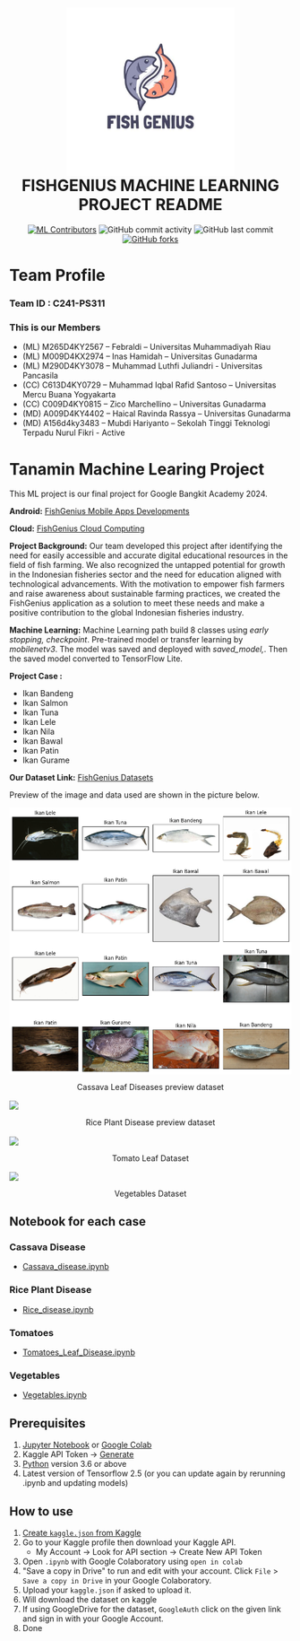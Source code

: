 <h1 align="center">
  <img align="center" src="Machine Learning/images/Logo FishGenius.jpeg"  width="300"></img>
<br>
FISHGENIUS MACHINE LEARNING PROJECT README
</h1>
<div align="center">

[![ML Contributors](https://img.shields.io/github/contributors/Bangkit-Capstone-Project/ML_Structuring_Model?color=red)](#mlcontributors)
![GitHub commit activity](https://img.shields.io/github/commit-activity/m/Bangkit-Capstone-Project/ML_Structuring_Model)
![GitHub last commit](https://img.shields.io/github/last-commit/Bangkit-Capstone-Project/ML_Structuring_Model)
[![GitHub forks](https://img.shields.io/github/forks/Bangkit-Capstone-Project/ML_Structuring_Model)](https://github.com/Bangkit-Capstone-Project/ML_Structuring_Model)
</div>

# Team Profile

### Team ID : C241-PS311

### This is our Members

* (ML)  M265D4KY2567 – Febraldi – Universitas Muhammadiyah Riau
* (ML)  M009D4KX2974 – Inas Hamidah – Universitas Gunadarma
* (ML)  M290D4KY3078 – Muhammad Luthfi Juliandri - Universitas Pancasila
* (CC) C613D4KY0729 – Muhammad Iqbal Rafid Santoso – Universitas Mercu Buana Yogyakarta
* (CC) C009D4KY0815 – Zico Marchellino – Universitas Gunadarma
* (MD) A009D4KY4402 – Haical Ravinda Rassya – Universitas Gunadarma
* (MD) A156d4ky3483 – Mubdi Hariyanto – Sekolah Tinggi Teknologi Terpadu Nurul Fikri - Active

# Tanamin Machine Learing Project
This ML project is our final project for Google Bangkit Academy 2024.

**Android:**
<a href="https://github.com/zicomarchellino7/FishGenius/tree/a8459c2fe7f8f91c5c1e6cac1996208444cf3627/Mobile%20Development">FishGenius Mobile Apps Developments</a>

**Cloud:**
<a href="https://github.com/zicomarchellino7/FishGenius/tree/02781d2b7c67efcf5028eece3de8f0e92ade16f0/Cloud%20Computing">FishGenius Cloud Computing</a>

**Project Background:**
Our team developed this project after identifying the need for easily accessible and accurate digital educational resources in the field of fish farming. We also recognized the untapped potential for growth in the Indonesian fisheries sector and the need for education aligned with technological advancements. With the motivation to empower fish farmers and raise awareness about sustainable farming practices, we created the FishGenius application as a solution to meet these needs and make a positive contribution to the global Indonesian fisheries industry.


**Machine Learning:** 
Machine Learning path build 8 classes using *early stopping, checkpoint*. Pre-trained model or transfer learning by *mobilenetv3*. The model was saved and deployed with *saved_model,*. Then the saved model converted to TensorFlow Lite.

**Project Case :**
- Ikan Bandeng
- Ikan Salmon
- Ikan Tuna
- Ikan Lele
- Ikan Nila
- Ikan Bawal
- Ikan Patin
- Ikan Gurame

**Our Dataset Link:**
<a href="https://github.com/zicomarchellino7/FishGenius/tree/02781d2b7c67efcf5028eece3de8f0e92ade16f0/Machine%20Learning/datasets">FishGenius Datasets</a>


Preview of the image and data used are shown in the picture below.

<img align="center" src="Machine Learning/images/Ikan.png"></img>


<p align="center">Cassava Leaf Diseases preview dataset </p>

<img align="center" src="images\rice_image.jpg"></img>

<p align="center">Rice Plant Disease preview dataset</p>

<img align="center" src="images\tomato_image.jpg"></img>

<p align="center">Tomato Leaf Dataset</p>

<img align="center" src="images\vegetable_image.jpg"></img>
<p align="center">Vegetables Dataset</p>


## Notebook for each case

### Cassava Disease
- [Cassava_disease.ipynb](https://github.com/Bangkit-Capstone-Project/ML_Structuring_Model/blob/7f98fc705b111da08900434fbf9e7758c403b9e6/Cassava_disease/Copy_of_model_baseline_v2_(1).ipynb)


### Rice Plant Disease

- [Rice_disease.ipynb](https://github.com/Bangkit-Capstone-Project/ML_Structuring_Model/blob/7f98fc705b111da08900434fbf9e7758c403b9e6/Rice_disease/rice_disease_prediction.ipynb)

### Tomatoes 

- [Tomatoes_Leaf_Disease.ipynb](https://github.com/Bangkit-Capstone-Project/ML_Structuring_Model/blob/7f98fc705b111da08900434fbf9e7758c403b9e6/Tomato_disease/Tomato.ipynb)

###  Vegetables

- [Vegetables.ipynb](https://github.com/Bangkit-Capstone-Project/ML_Structuring_Model/blob/c724804f584d9e076e8113f4af4e5ba1374c2bb9/Vagetable/Vegetable.ipynb)


## Prerequisites
1. [Jupyter Notebook](https://test-jupyter.readthedocs.io/en/latest/install.html) or [Google Colab](https://colab.research.google.com/)
2. Kaggle API Token → [Generate](https://github.com/Kaggle/kaggle-api#api-credentials)
3. [Python](https://www.python.org/downloads/) version 3.6 or above
4. Latest version of Tensorflow 2.5 (or you can update again by rerunning .ipynb and updating models)

## How to use
1. [Create `kaggle.json` from Kaggle](https://github.com/Kaggle/kaggle-api#api-credentials)
2. Go to your Kaggle profile then download your Kaggle API.
    - My Account  →  Look for API section  →  Create New API Token
3. Open `.ipynb` with Google Colaboratory using `open in colab`
4. "Save a copy in Drive" to run and edit with your account. Click `File` > `Save a copy in Drive` in your Google Colaboratory.
5. Upload your `kaggle.json` if asked to upload it.
6. Will download the dataset on kaggle
7. If using GoogleDrive for the dataset, `GoogleAuth` click on the given link and sign in with your Google Account.
8. Done
